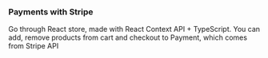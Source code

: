 ### Payments with Stripe

Go through React store, made with React Context API + TypeScript. You can add, remove products from cart and checkout to Payment, which comes from Stripe API
